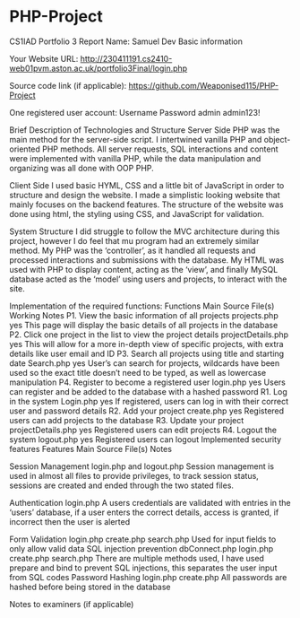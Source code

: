 # PHP-Project
CS1IAD Portfolio 3 Report
Name: Samuel Dev
Basic information

Your Website URL:  http://230411191.cs2410-web01pvm.aston.ac.uk/portfolio3Final/login.php

Source code link (if applicable):   https://github.com/Weaponised115/PHP-Project

One registered user account: 
Username	Password
admin	admin123!

Brief Description of Technologies and Structure 
Server Side
PHP was the main method for the server-side script. I intertwined vanilla PHP and object-oriented PHP methods. All server requests, SQL interactions and content were implemented with vanilla PHP, while the data manipulation and organizing was all done with OOP PHP.

Client Side
I used basic HYML, CSS and a little bit of JavaScript in order to structure and design the website. I made a simplistic looking website that mainly focuses on the backend features. The structure of the website was done using html, the styling using CSS, and JavaScript for validation.

System Structure
I did struggle to follow the MVC architecture during this project, however I do feel that mu program had an extremely similar method. My PHP was the ‘controller’, as it handled all requests and processed interactions and submissions with the database. My HTML was used with PHP to display content, acting as the ‘view’, and finally MySQL database acted as the ‘model’ using users and projects, to interact with the site.

Implementation of the required functions: 
Functions 
	Main Source File(s) 
	Working	Notes
P1. View the basic information of all projects 	projects.php	yes	This page will display the basic details of all projects in the database
P2. Click one project in the list to view the project details 	projectDetails.php	yes	This will allow for a more in-depth view of specific projects, with extra details like user email and ID 
P3. Search all projects using title and starting date 	Search.php	yes	User’s can search for projects, wildcards have been used so the exact title doesn’t need to be typed, as well as lowercase manipulation
P4. Register to become a registered user	login.php	yes	Users can register and be added to the database with a hashed password
R1. Log in the system 	Login.php	yes	If registered, users can log in with their correct user and password details
R2. Add your project	create.php	yes	Registered users can add projects to the database
R3. Update your project	projectDetails.php	yes	Registered users can edit projects
R4. Logout the system
	logout.php	yes	Registered users can logout
Implemented security features
Features 
	Main Source File(s) 
	Notes 

Session Management	login.php and logout.php	Session management is used in almost all files to provide privileges, to track session status, sessions are created and ended through the two stated files.

Authentication
	login.php	A users credentials are validated with entries in the ‘users’ database, if a user enters the correct details, access is granted, if incorrect then the user is alerted

Form Validation	login.php create.php search.php	Used for input fields to only allow valid data
SQL injection prevention	dbConnect.php login.php create.php search.php	There are multiple methods used, I have used prepare and bind to prevent SQL injections, this separates the user input from SQL codes
Password Hashing 	login.php create.php	All passwords are hashed before being stored in the database

Notes to examiners (if applicable)


